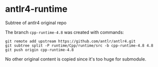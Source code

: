 # antlr4-runtime
Subtree of antlr4 original repo

The branch `cpp-runtime-4.8` was created with commands:

    git remote add upstream https://github.com/antlr/antlr4.git
    git subtree split -P runtime/Cpp/runtime/src -b cpp-runtime-4.8 4.8
    git push origin cpp-runtime-4.8
    
No other original content is copied since it's too huge for submodule.
